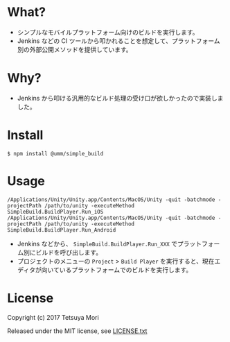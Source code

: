 # What?

* シンプルなモバイルプラットフォーム向けのビルドを実行します。
* Jenkins などの CI ツールから叩かれることを想定して、プラットフォーム別の外部公開メソッドを提供しています。

# Why?

* Jenkins から叩ける汎用的なビルド処理の受け口が欲しかったので実装しました。

# Install

```shell
$ npm install @umm/simple_build
```

# Usage

```shell
/Applications/Unity/Unity.app/Contents/MacOS/Unity -quit -batchmode -projectPath /path/to/unity -executeMethod SimpleBuild.BuildPlayer.Run_iOS
/Applications/Unity/Unity.app/Contents/MacOS/Unity -quit -batchmode -projectPath /path/to/unity -executeMethod SimpleBuild.BuildPlayer.Run_Android
```

* Jenkins などから、 `SimpleBuild.BuildPlayer.Run_XXX` でプラットフォーム別にビルドを呼び出します。
* プロジェクトのメニューの `Project` &gt; `Build Player` を実行すると、現在エディタが向いているプラットフォームでのビルドを実行します。

# License

Copyright (c) 2017 Tetsuya Mori

Released under the MIT license, see [LICENSE.txt](LICENSE.txt)

